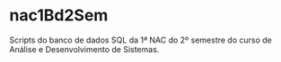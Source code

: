 # nac1Bd2Sem

Scripts do banco de dados SQL da 1ª NAC do 2º semestre do curso de Análise e Desenvolvimento de Sistemas.

